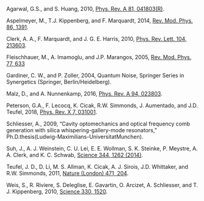 Agarwal, G.S., and S. Huang, 2010, [Phys. Rev. A 81, 041803(R)](https://journals.aps.org/pra/abstract/10.1103/PhysRevA.81.041803).

Aspelmeyer, M., T.J. Kippenberg, and F. Marquardt, 2014, [Rev. Mod. Phys. 86, 1391](https://journals.aps.org/rmp/abstract/10.1103/RevModPhys.86.1391).

Clerk, A. A., F. Marquardt, and J. G. E. Harris, 2010, [Phys. Rev. Lett. 104, 213603](https://journals.aps.org/prl/abstract/10.1103/PhysRevLett.104.213603).

Fleischhauer, M., A. Imamoglu, and J.P. Marangos, 2005, [Rev. Mod. Phys. 77, 633](https://journals.aps.org/rmp/abstract/10.1103/RevModPhys.77.633)

Gardiner, C. W., and P. Zoller, 2004, Quantum Noise, Springer Series in Synergetics (Springer, Berlin/Heidelberg).

Malz, D., and A. Nunnenkamp, 2016, [Phys. Rev. A 94, 023803](https://journals.aps.org/pra/abstract/10.1103/PhysRevA.94.023803).

Peterson, G.A., F. Lecocq, K. Cicak, R.W. Simmonds, J. Aumentado, and J.D. Teufel, 2018, [Phys. Rev. X 7, 031001](https://journals.aps.org/prx/abstract/10.1103/PhysRevX.7.031001).

Schliesser, A., 2009, “Cavity optomechanics and optical frequency comb generation with silica whispering-gallery-mode resonators,”
Ph.D.thesis(Ludwig-Maximilians-UniversitatMunchen).

Suh, J., A. J. Weinstein, C. U. Lei, E. E. Wollman, S. K. Steinke, P. Meystre, A. A. Clerk, and K. C. Schwab, [Science 344, 1262 (2014)](http://science.sciencemag.org/content/344/6189/1262).

Teufel, J. D., D. Li, M. S. Allman, K. Cicak, A. J. Sirois, J.D. Whittaker, and R.W. Simmonds, 2011, [Nature (London) 471, 204](https://www.nature.com/articles/nature09898).

Weis, S., R. Riviere, S. Deleglise, E. Gavartin, O. Arcizet, A. Schliesser, and T. J. Kippenberg, 2010, [Science 330, 1520](http://science.sciencemag.org/content/330/6010/1520).
